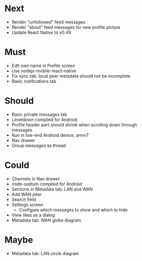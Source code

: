 # Next

- Render "unfollowed" feed messages
- Render "about" feed messages for new profile picture
- Update React Native to v0.49

# Must

- Edit own name in Profile screen
- Use nodejs-mobile-react-native
- Fix sync tab: local peer metadata should not be incomplete
- Basic notifications tab

# Should

- Basic private messages tab
- Leveldown compiled for Android
- Profile header part should shrink when scrolling down through messages
- Run in low-end Android device, armv7
- Nav drawer
- Group messages as thread

# Could

- Channels in Nav drawer
- node-sodium compiled for Android
- Sections in Metadata tab: LAN and WAN
- Add WAN peer
- Search field
- Settings screen
  - Configure which messages to show and which to hide
- View likes as a dialog
- Metadata tab: WAN globe diagram

# Maybe

- Metadata tab: LAN circle diagram
